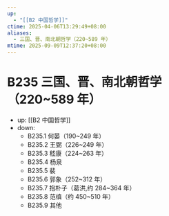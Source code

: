 ```yaml
---
up:
  - "[[B2 中国哲学]]"
ctime: 2025-04-06T13:29:49+08:00
aliases:
  - 三国、晋、南北朝哲学（220~589 年）
mtime: 2025-09-09T12:37:20+08:00
---
```


# B235 三国、晋、南北朝哲学（220~589 年）

- up: [[B2 中国哲学]]
- down:	
	- B235.1 何晏（190~249 年）
	- B235.2 王弼（226~249 年）
	- B235.3 嵇康（224~263 年）
	- B235.4 杨泉
	- B235.5 裴
	- B235.6 郭象（252~312 年）
	- B235.7 抱朴子（葛洪,约 284~364 年）
	- B235.8 范缜（约 450~510 年）
	- B235.9 其他
	
